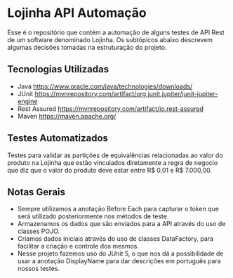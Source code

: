 # Lojinha API Automação
Esse é o repositório que contém a automação de alguns testes de API Rest de um software denominado Lojinha. Os subtópicos abaixo descrevem algumas decisões tomadas na estruturação do projeto.

## Tecnologias Utilizadas
- Java
  https://www.oracle.com/java/technologies/downloads/
- JUnit
  https://mvnrepository.com/artifact/org.junit.jupiter/junit-jupiter-engine
- Rest Assured
  https://mvnrepository.com/artifact/io.rest-assured
- Maven
  https://maven.apache.org/

## Testes Automatizados
Testes para validar as partições de equivalências relacionadas ao valor do produto na Lojinha que estão vinculados diretamente a regra de negocio que diz que o valor do produto deve estar entre R$ 0,01 e R$ 7.000,00.

## Notas Gerais
- Sempre utilizamos a anotação Before Each para capturar o token que será utilizado posteriormente nos métodos de teste.
- Armazenamos os dados que são enviados para a API através do uso de classes POJO.
- Criamos dados iniciais através do uso de classes DataFactory, para facilitar a criação e controle dos mesmos.
- Nesse projeto fazemos uso do JUnit 5, o que nos dá a possibilidade de usar a anotação DisplayName para dar descrições em português para nossos testes.